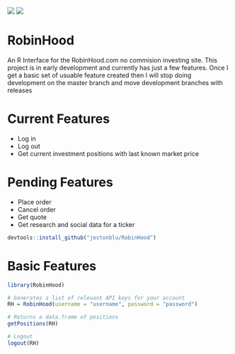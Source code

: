 ![](https://travis-ci.org/JestonBlu/RobinHood.svg?branch=master)
![](https://img.shields.io/github/downloads/jestonblu/RobinHood/total.svg)

# RobinHood
An R Interface for the RobinHood.com no commision investing site. This project is in early development and currently has just a few features. Once I get a basic set of usuable feature created then I will stop doing development on the master branch and move development branches with releases

# Current Features
  - Log in
  - Log out
  - Get current investment positions with last known market price

# Pending Features
  - Place order
  - Cancel order
  - Get quote
  - Get research and social data for a ticker

```r
devtools::install_github("jestonblu/RobinHood")
```

# Basic Features
```r
library(RobinHood)

# Generates a list of relevant API keys for your account
RH = RobinHood(username = "username", password = "password")

# Returns a data.frame of positions
getPositions(RH)

# Logout
logout(RH)

```
